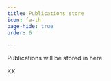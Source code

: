 ```yaml
---
title: Publications store
icon: fa-th
page-hide: true
order: 6

---
```


Publications will be stored in here.

KX
